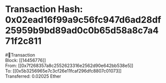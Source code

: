 
Transaction Hash: 0x02ead16f99a9c56fc947d6ad28df25959b9bd89ad0c0b65d58a8c7a471f2c811
====================================================================================
  
#💸Transaction  
Block: [[14456776]]  
From: [[0x7f268357a8c2552623316e2562d90e642bb538e5]]  
To: [[0x5b3256965e7c3cf26e11fcaf296dfc8807c01073]]  
Transferred: 0.02025 Ether